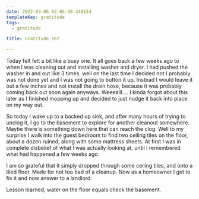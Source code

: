 ```yaml
---
date: 2022-03-06 02:05:50.440154
templateKey: gratitude
tags:
  - gratitude

title: Gratitude 167

---
```


Today felt felt a bit like a busy one.  It all goes back a few weeks ago
to when I was cleaning out and installing washer and dryer.  I had
pushed the washer in and out like 3 times.  well on the last time I
decided not I probably was not done yet and I was not going to button it
up.  Instead I would leave it out a few inches and not install the drain
hose, because it was probably coming back out soon again anyways.
Weeealll.... I kinda forgot about this later as I finished mopping up
and decided to just nudge it back into place on my way out.


So today I wake up to a backed up sink, and after many hours of trying
to unclog it, I go to the basement to explore for another cleanout
somewhere.  Maybe there is something down here that can reach the clog.
Well to my surprise I walk into the guest bedroom to find two ceiling
tiles on the floor, about a dozen ruined, along with some mattress
sheets.  At first I was in complete disbelief of what I was actually
looking at, until I remembered what had happened a few weeks ago.

I am so grateful that it simply dropped through some ceiling tiles, and
onto a tiled floor.  Made for not too bad of a cleanup.  Now as a
homeowner I get to fix it and now answer to a landlord.

Lesson learned, water on the floor equals check the basement.
